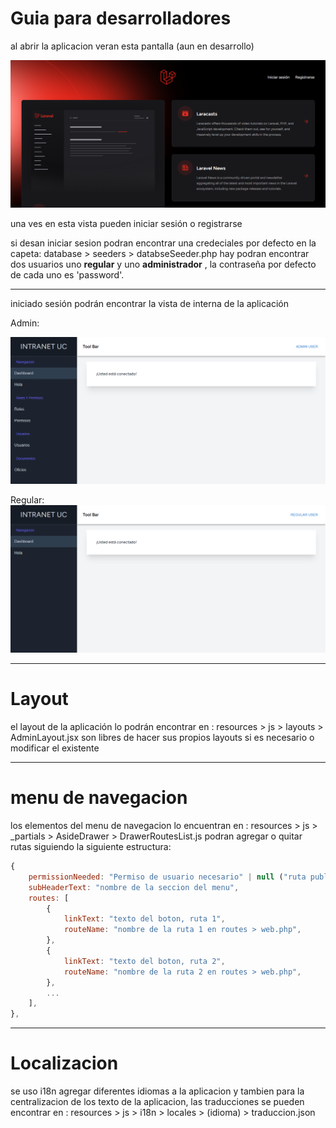 # Guia para desarrolladores

al abrir la aplicacion veran esta pantalla (aun en desarrollo)

![](./resources/imgs/guide_1.png)

una ves en esta vista pueden iniciar sesión o registrarse

si desan iniciar sesion podran encontrar una credeciales por defecto en la capeta: database > seeders > databseSeeder.php
hay podran encontrar dos usuarios uno **regular** y uno **administrador** , la contraseña por defecto de cada uno es 'password'.

---

iniciado sesión podrán encontrar la vista de interna de la aplicación

Admin:

![](./resources/imgs/guide_2.png)

Regular:
![](./resources/imgs/guide_3.png)

---

# Layout

el layout de la aplicación lo podrán encontrar en : resources > js > layouts > AdminLayout.jsx
son libres de hacer sus propios layouts si es necesario o modificar el existente

---

# menu de navegacion

los elementos del menu de navegacion lo encuentran en : resources > js > \_partials > AsideDrawer > DrawerRoutesList.js
podran agregar o quitar rutas siguiendo la siguiente estructura:

```javascript
{
    permissionNeeded: "Permiso de usuario necesario" | null ("ruta publica"),
    subHeaderText: "nombre de la seccion del menu",
    routes: [
        {
            linkText: "texto del boton, ruta 1",
            routeName: "nombre de la ruta 1 en routes > web.php",
        },
        {
            linkText: "texto del boton, ruta 2",
            routeName: "nombre de la ruta 2 en routes > web.php",
        },
        ...
    ],
},
```

---

# Localizacion

se uso i18n agregar diferentes idiomas a la aplicacion y tambien para la centralizacion de los texto de la aplicacion,
las traducciones se pueden encontrar en : resources > js > i18n > locales > (idioma) > traduccion.json
